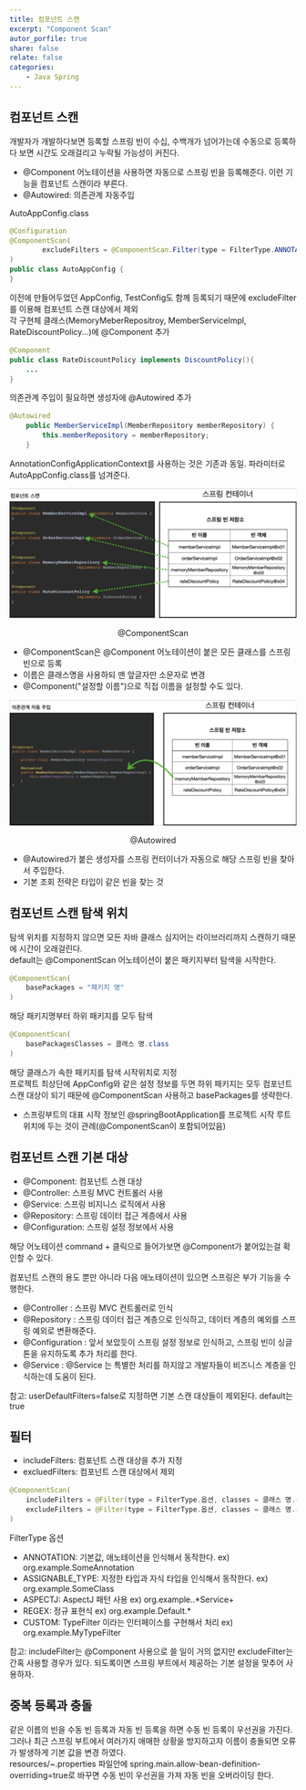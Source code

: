 ```yaml
---
title: 컴포넌트 스캔
excerpt: "Component Scan"
autor_porfile: true
share: false
relate: false
categories:
    - Java Spring
---
```


## 컴포넌트 스캔
개발자가 개발하다보면 등록할 스프링 빈이 수십, 수백개가 넘어가는데 수동으로 등록하다 보면 시간도 오래걸리고 누락될 가능성이 커진다.  
* @Component 어노테이션을 사용하면 자동으로 스프링 빈을 등록해준다. 이런 기능을 컴포넌트 스캔이라 부른다.
* @Autowired: 의존관계 자동주입

AutoAppConfig.class
~~~java
@Configuration
@ComponentScan(
        excludeFilters = @ComponentScan.Filter(type = FilterType.ANNOTATION, classes = Configuration.class)
)
public class AutoAppConfig {
}
~~~
이전에 만들어두었던 AppConfig, TestConfig도 함께 등록되기 때문에 excludeFilter를 이용해 컴포넌트 스캔 대상에서 제외  
각 구현체 클래스(MemoryMeberRepositroy, MemberServiceImpl, RateDiscountPolicy...)에 @Component 추가
~~~java
@Component
public class RateDiscountPolicy implements DiscountPolicy(){
    ...
}
~~~
의존관계 주입이 필요하면 생성자에 @Autowired 추가
~~~java
@Autowired
    public MemberServiceImpl(MemberRepository memberRepository) {
        this.memberRepository = memberRepository;
    }
~~~

AnnotationConfigApplicationContext를 사용하는 것은 기존과 동일. 파라미터로 AutoAppConfig.class를 넘겨준다.

<div><img src = "../../assets/images/blogImg/2022-03-14-1.jpg"/></div>
<p align="center">@ComponentScan</p>

* @ComponentScan은 @Component 어노테이션이 붙은 모든 클래스를 스프링 빈으로 등록
* 이름은 클래스명을 사용하되 맨 앞글자만 소문자로 변경
* @Component("설정할 이름")으로 직접 이름을 설정할 수도 있다.

<div><img src = "../../assets/images/blogImg/2022-03-14-2.jpg"/></div>
<p align="center">@Autowired</p>

* @Autowired가 붙은 생성자를 스프링 컨터이너가 자동으로 해당 스프링 빈을 찾아서 주입한다.
* 기본 조회 전략은 타입이 같은 빈을 찾는 것

## 컴포넌트 스캔 탐색 위치
탐색 위치를 지정하지 않으면 모든 자바 클래스 심지어는 라이브러리까지 스캔하기 때문에 시간이 오래걸린다.  
default는 @ComponentScan 어노테이션이 붙은 패키지부터 탐색을 시작한다.
~~~java
@ComponentScan(
    basePackages = "패키지 명"
)
~~~
해당 패키지명부터 하위 패키지를 모두 탐색
~~~java
@ComponentScan(
    basePackagesClasses = 클래스 명.class
)
~~~
해당 클래스가 속한 패키지를 탐색 시작위치로 지정  
프로젝트 최상단에 AppConfig와 같은 설정 정보를 두면 하위 패키지는 모두 컴포넌트 스캔 대상이 되기 때문에 @ComponentScan 사용하고 basePackages를 생략한다. 
* 스프링부트의 대표 시작 정보인 @springBootApplication를 프로젝트 시작 루트 위치에 두는 것이 관례(@ComponentScan이 포함되어있음)

## 컴포넌트 스캔 기본 대상
* @Component: 컴포넌트 스캔 대상
* @Controller: 스프링 MVC 컨트롤러 사용
* @Service: 스프링 비지니스 로직에서 사용
* @Repository: 스프링 데이터 접근 계층에서 사용 
* @Configuration: 스프링 설정 정보에서 사용

해당 어노테이션 command + 클릭으로 들어가보면 @Component가 붙어있는걸 확인할 수 있다.  

컴포넌트 스캔의 용도 뿐만 아니라 다음 애노테이션이 있으면 스프링은 부가 기능을 수행한다. 
* @Controller : 스프링 MVC 컨트롤러로 인식
* @Repository : 스프링 데이터 접근 계층으로 인식하고, 데이터 계층의 예외를 스프링 예외로 변환해준다. 
* @Configuration : 앞서 보았듯이 스프링 설정 정보로 인식하고, 스프링 빈이 싱글톤을 유지하도록 추가 처리를 한다.
* @Service : @Service 는 특별한 처리를 하지않고 개발자들이 비즈니스 계층을 인식하는데 도움이 된다.

참고: userDefaultFilters=false로 지정하면 기본 스캔 대상들이 제외된다. default는 true

## 필터
* includeFilters: 컴포넌트 스캔 대상을 추가 지정
* excluedFilters: 컴포넌트 스캔 대상에서 제외
~~~java
@ComponentScan(
    includeFilters = @Filter(type = FilterType.옵션, classes = 클래스 명.class,
    excludeFilters = @Filter(type = FilterType.옵션, classes = 클래스 명.class)
)
~~~
FilterType 옵션
* ANNOTATION: 기본값, 애노테이션을 인식해서 동작한다. ex) org.example.SomeAnnotation
* ASSIGNABLE_TYPE: 지정한 타입과 자식 타입을 인식해서 동작한다. ex) org.example.SomeClass
* ASPECTJ: AspectJ 패턴 사용 ex) org.example..*Service+
* REGEX: 정규 표현식 ex) org\.example\.Default.*
* CUSTOM: TypeFilter 이라는 인터페이스를 구현해서 처리 ex) org.example.MyTypeFilter

참고: includeFilter는 @Component 사용으로 쓸 일이 거의 없지만 excludeFilter는 간혹 사용할 경우가 있다. 되도록이면 스프링 부트에서 제공하는 기본 설정을 맞추어 사용하자.

## 중복 등록과 충돌
같은 이름의 빈을 수동 빈 등록과 자동 빈 등록을 하면 수동 빈 등록이 우선권을 가진다.  
그러나 최근 스프링 부트에서 여러가지 애매한 상황을 방지하고자 이름이 충돌되면 오류가 발생하게 기본 값을 변경 하였다.  
resources/~.properties 파일안에 spring.main.allow-bean-definition-overriding=true로 바꾸면 수동 빈이 우선권을 가져 자동 빈을 오버라이딩 한다. 